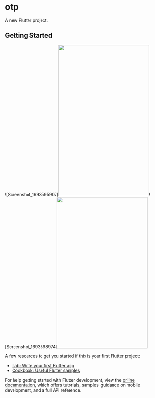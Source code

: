 # otp

A new Flutter project.

## Getting Started

![Screenshot_1693595907]<img src="https://github.com/Ashalabyy/OTP/assets/104026518/aa01ed7f-2c4c-4a78-9837-1f40e1a56b51" width="300" height="500" />![Screenshot_1693598974]<img src="https://github.com/Ashalabyy/OTP/assets/104026518/e068c4ed-164c-4ec7-88c1-cb5cb703dbba" width="300" height="500" />

A few resources to get you started if this is your first Flutter project:

- [Lab: Write your first Flutter app](https://docs.flutter.dev/get-started/codelab)
- [Cookbook: Useful Flutter samples](https://docs.flutter.dev/cookbook)

For help getting started with Flutter development, view the
[online documentation](https://docs.flutter.dev/), which offers tutorials,
samples, guidance on mobile development, and a full API reference.

